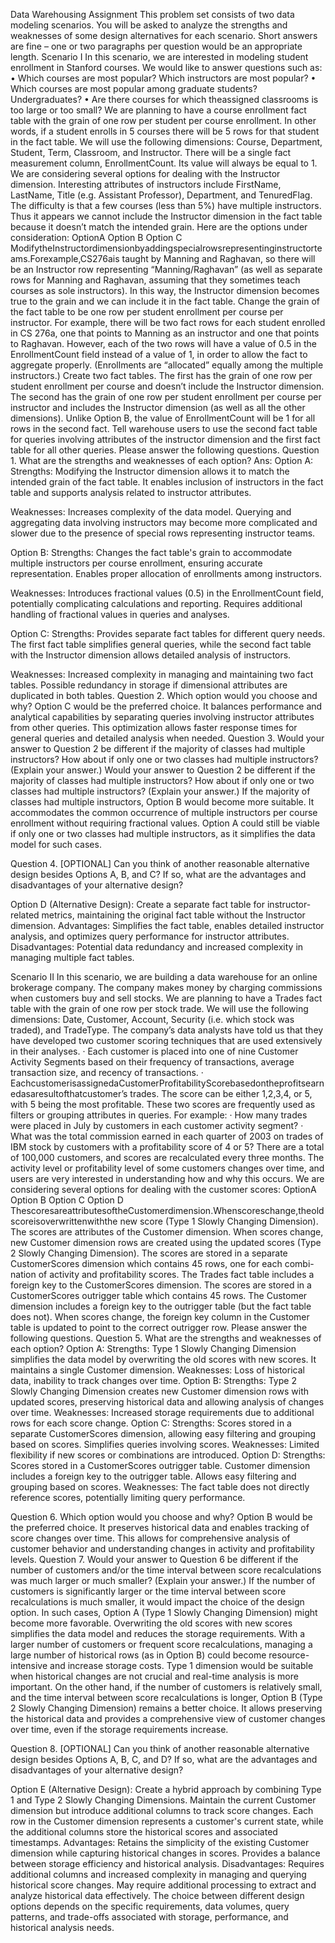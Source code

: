 Data Warehousing Assignment
This problem set consists of two data modeling scenarios. You will be asked to analyze the strengths and weaknesses of some design alternatives for each scenario. Short answers are fine – one or two paragraphs per question would be an appropriate length.
Scenario I In this scenario, we are interested in modeling student enrollment in Stanford courses. We would like to answer questions such as:
•	Which courses are most popular? Which instructors are most popular?
•	Which courses are most popular among graduate students? Undergraduates? • Are there courses for which theassigned classrooms is too large or too small?
We are planning to have a course enrollment fact table with the grain of one row per student per course enrollment. In other words, if a student enrolls in 5 courses there will be 5 rows for that student in the fact table. We will use the following dimensions: Course, Department, Student, Term, Classroom, and Instructor. There will be a single fact measurement column, EnrollmentCount. Its value will always be equal to 1.
We are considering several options for dealing with the Instructor dimension. Interesting attributes of instructors include FirstName, LastName, Title (e.g. Assistant Professor), Department, and TenuredFlag. The difficulty is that a few courses (less than 5%) have multiple instructors. Thus it appears we cannot include the Instructor dimension in the fact table because it doesn’t match the intended grain. Here are the options under consideration:
OptionA
Option B
Option C
ModifytheInstructordimensionbyaddingspecialrowsrepresentinginstructorteams.Forexample,CS276ais taught by Manning and Raghavan, so there will be an Instructor row representing “Manning/Raghavan” (as well as separate rows for Manning and Raghavan, assuming that they sometimes teach courses as sole instructors). In this way, the Instructor dimension becomes true to the grain and we can include it in the fact table.
Change the grain of the fact table to be one row per student enrollment per course per instructor. For example, there will be two fact rows for each student enrolled in CS 276a, one that points to Manning as an instructor and one that points to Raghavan. However, each of the two rows will have a value of 0.5 in the EnrollmentCount field instead of a value of 1, in order to allow the fact to aggregate properly. (Enrollments are “allocated” equally among the multiple instructors.)
Create two fact tables. The first has the grain of one row per student enrollment per course and doesn’t include the Instructor dimension. The second has the grain of one row per student enrollment per course per instructor and includes the Instructor dimension (as well as all the other dimensions). Unlike Option B, the value of EnrollmentCount will be 1 for all rows in the second fact. Tell warehouse users to use the second fact table for queries involving attributes of the instructor dimension and the first fact table for all other queries.
Please answer the following questions.
Question 1. What are the strengths and weaknesses of each option?
Ans: Option A:
Strengths: Modifying the Instructor dimension allows it to match the intended grain of the fact table. It enables inclusion of instructors in the fact table and supports analysis related to instructor attributes.

Weaknesses: Increases complexity of the data model. Querying and aggregating data involving instructors may become more complicated and slower due to the presence of special rows representing instructor teams.

Option B:
Strengths: Changes the fact table's grain to accommodate multiple instructors per course enrollment, ensuring accurate representation. Enables proper allocation of enrollments among instructors.

Weaknesses: Introduces fractional values (0.5) in the EnrollmentCount field, potentially complicating calculations and reporting. Requires additional handling of fractional values in queries and analyses.

Option C:
Strengths: Provides separate fact tables for different query needs. The first fact table simplifies general queries, while the second fact table with the Instructor dimension allows detailed analysis of instructors.

Weaknesses: Increased complexity in managing and maintaining two fact tables. Possible redundancy in storage if dimensional attributes are duplicated in both tables.
Question 2. Which option would you choose and why?
Option C would be the preferred choice. It balances performance and analytical capabilities by separating queries involving instructor attributes from other queries. This optimization allows faster response times for general queries and detailed analysis when needed.
Question 3. Would your answer to Question 2 be different if the majority of classes had multiple instructors? How about if only one or two classes had multiple instructors? (Explain your answer.)
Would your answer to Question 2 be different if the majority of classes had multiple instructors? How about if only one or two classes had multiple instructors? (Explain your answer.)
If the majority of classes had multiple instructors, Option B would become more suitable. It accommodates the common occurrence of multiple instructors per course enrollment without requiring fractional values. Option A could still be viable if only one or two classes had multiple instructors, as it simplifies the data model for such cases.

Question 4. [OPTIONAL] Can you think of another reasonable alternative design besides Options A, B, and C? If so, what are the advantages and disadvantages of your alternative design?

Option D (Alternative Design): Create a separate fact table for instructor-related metrics, maintaining the original fact table without the Instructor dimension.
Advantages: Simplifies the fact table, enables detailed instructor analysis, and optimizes query performance for instructor attributes.
Disadvantages: Potential data redundancy and increased complexity in managing multiple fact tables.

Scenario II In this scenario, we are building a data warehouse for an online brokerage company. The company makes money by charging commissions when customers buy and sell stocks. We are planning to have a Trades fact table with the grain of one row per stock trade. We will use the following dimensions: Date, Customer, Account, Security (i.e. which stock was traded), and TradeType.
The company’s data analysts have told us that they have developed two customer scoring techniques that are used extensively in their analyses.
·	Each customer is placed into one of nine Customer Activity Segments based on their frequency of transactions, average transaction size, and recency of transactions.
· EachcustomerisassignedaCustomerProfitabilityScorebasedontheprofitsearnedasaresultofthatcustomer’s trades. The score can be either 1,2,3,4, or 5, with 5 being the most profitable.
These two scores are frequently used as filters or grouping attributes in queries. For example:
	·	How many trades were placed in July by customers in each customer activity segment?
·	What was the total commission earned in each quarter of 2003 on trades of IBM stock by customers with a profitability score of 4 or 5?
There are a total of 100,000 customers, and scores are recalculated every three months. The activity level or profitability level of some customers changes over time, and users are very interested in understanding how and why this occurs.
We are considering several options for dealing with the customer scores:
OptionA Option B Option C
Option D
ThescoresareattributesoftheCustomerdimension.Whenscoreschange,theoldscoreisoverwrittenwiththe new score (Type 1 Slowly Changing Dimension).
The scores are attributes of the Customer dimension. When scores change, new Customer dimension rows are created using the updated scores (Type 2 Slowly Changing Dimension).
The scores are stored in a separate CustomerScores dimension which contains 45 rows, one for each combi- nation of activity and profitability scores. The Trades fact table includes a foreign key to the CustomerScores dimension.
The scores are stored in a CustomerScores outrigger table which contains 45 rows. The Customer dimension includes a foreign key to the outrigger table (but the fact table does not). When scores change, the foreign key column in the Customer table is updated to point to the correct outrigger row.
Please answer the following questions.
Question 5. What are the strengths and weaknesses of each option?
Option A: Strengths: Type 1 Slowly Changing Dimension simplifies the data model by overwriting the old scores with new scores. It maintains a single Customer dimension.
Weaknesses: Loss of historical data, inability to track changes over time.
Option B: Strengths: Type 2 Slowly Changing Dimension creates new Customer dimension rows with updated scores, preserving historical data and allowing analysis of changes over time.
Weaknesses: Increased storage requirements due to additional rows for each score change.
Option C: Strengths: Scores stored in a separate CustomerScores dimension, allowing easy filtering and grouping based on scores. Simplifies queries involving scores.
Weaknesses: Limited flexibility if new scores or combinations are introduced.
Option D: Strengths: Scores stored in a CustomerScores outrigger table. Customer dimension includes a foreign key to the outrigger table. Allows easy filtering and grouping based on scores.
Weaknesses: The fact table does not directly reference scores, potentially limiting query performance.

Question 6. Which option would you choose and why?
Option B would be the preferred choice. It preserves historical data and enables tracking of score changes over time. This allows for comprehensive analysis of customer behavior and understanding changes in activity and profitability levels.
Question 7. Would your answer to Question 6 be different if the number of customers and/or the time interval between score recalculations was much larger or much smaller? (Explain your answer.)
If the number of customers is significantly larger or the time interval between score recalculations is much smaller, it would impact the choice of the design option.
In such cases, Option A (Type 1 Slowly Changing Dimension) might become more favorable. Overwriting the old scores with new scores simplifies the data model and reduces the storage requirements. With a larger number of customers or frequent score recalculations, managing a large number of historical rows (as in Option B) could become resource-intensive and increase storage costs. Type 1 dimension would be suitable when historical changes are not crucial and real-time analysis is more important.
On the other hand, if the number of customers is relatively small, and the time interval between score recalculations is longer, Option B (Type 2 Slowly Changing Dimension) remains a better choice. It allows preserving the historical data and provides a comprehensive view of customer changes over time, even if the storage requirements increase.

Question 8. [OPTIONAL] Can you think of another reasonable alternative design besides Options A, B, C, and D? If so, what are the advantages and disadvantages of your alternative design?

Option E (Alternative Design): Create a hybrid approach by combining Type 1 and Type 2 Slowly Changing Dimensions. Maintain the current Customer dimension but introduce additional columns to track score changes. Each row in the Customer dimension represents a customer's current state, while the additional columns store the historical scores and associated timestamps.
Advantages: Retains the simplicity of the existing Customer dimension while capturing historical changes in scores. Provides a balance between storage efficiency and historical analysis.
Disadvantages: Requires additional columns and increased complexity in managing and querying historical score changes. May require additional processing to extract and analyze historical data effectively.
The choice between different design options depends on the specific requirements, data volumes, query patterns, and trade-offs associated with storage, performance, and historical analysis needs.

